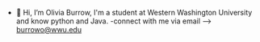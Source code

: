 - 👋 Hi, I’m Olivia Burrow, I'm a student at Western Washington University and know python and Java.
-connect with me via email --> burrowo@wwu.edu

<!---
oliviaburrow/oliviaburrow is a ✨ special ✨ repository because its `README.md` (this file) appears on your GitHub profile.
You can click the Preview link to take a look at your changes.
--->
